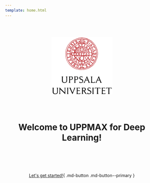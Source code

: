 ```yaml
---
template: home.html
---
```


<center>

<br/><br/>

<img src="assets/UU_logo_color.svg" alt="drawing" width="200"/>

<br/><br/>


# Welcome to UPPMAX for Deep Learning!
    
</center>


<center>
<br>
    
<br/><br/>

[Let's get started!](intro.md){ .md-button .md-button--primary }

<br/><br/>


</center>
